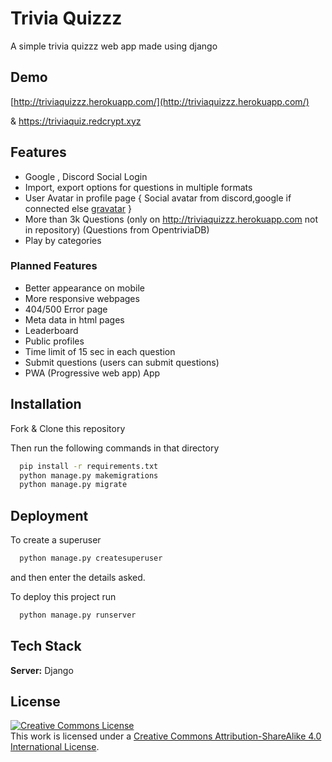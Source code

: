 
# Trivia Quizzz

A simple trivia quizzz web app made using django


## Demo

[http://triviaquizzz.herokuapp.com/](http://triviaquizzz.herokuapp.com/)

& 
https://triviaquiz.redcrypt.xyz

  
## Features

- Google , Discord Social Login
- Import, export options for questions in multiple formats
- User Avatar in profile page { Social avatar from discord,google if connected else [gravatar](https://en.gravatar.com/) }
- More than 3k Questions (only on http://triviaquizzz.herokuapp.com not in repository) (Questions from OpentriviaDB)
- Play by categories

### Planned Features

- Better appearance on mobile
- More responsive webpages
- 404/500 Error page
- Meta data in html pages
- Leaderboard
- Public profiles
- Time limit of 15 sec in each question
- Submit questions (users can submit questions)
- PWA (Progressive web app) App 


    
## Installation

Fork & Clone this repository

Then run the following commands in that directory

```bash
  pip install -r requirements.txt
  python manage.py makemigrations
  python manage.py migrate

```
    
## Deployment
To create a superuser
```bash
  python manage.py createsuperuser
```
and then enter the details asked.



To deploy this project run

```bash
  python manage.py runserver
```

  
## Tech Stack


**Server:** Django

  
## License

[![Creative Commons License](https://i.creativecommons.org/l/by-sa/4.0/88x31.png)](http://creativecommons.org/licenses/by-sa/4.0/)  
This work is licensed under a [Creative Commons Attribution-ShareAlike 4.0 International License](http://creativecommons.org/licenses/by-sa/4.0/).
